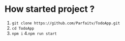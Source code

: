 # How started project ?

1. `git clone https://github.com/Parfaitv/TodoApp.git`
2. `cd TodoApp`
3. `npm i`
4.`npm run start`
